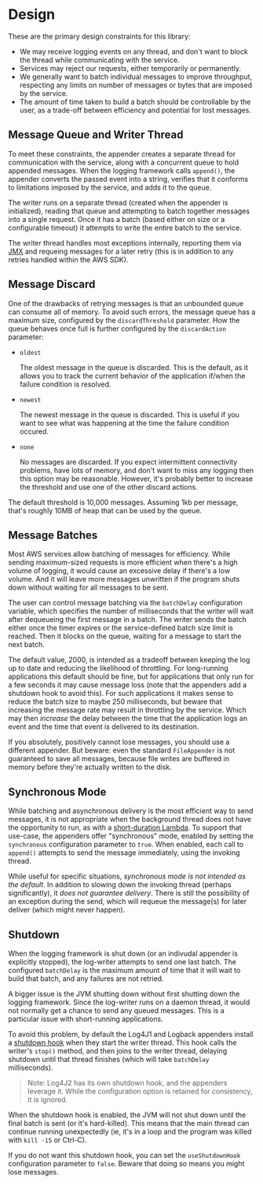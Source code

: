 # Design

These are the primary design constraints for this library:

* We may receive logging events on any thread, and don't want to block the thread while communicating
  with the service.
* Services may reject our requests, either temporarily or permanently.
* We generally want to batch individual messages to improve throughput, respecting any limits on
  number of messages or bytes that are imposed by the service.
* The amount of time taken to build a batch should be controllable by the user, as a trade-off
  between efficiency and potential for lost messages.


## Message Queue and Writer Thread

To meet these constraints, the appender creates a separate thread for communication with the service,
along with a concurrent queue to hold appended messages. When the logging framework calls `append()`,
the appender converts the passed event into a string, verifies that it conforms to limitations imposed
by the service, and adds it to the queue.

The writer runs on a separate thread (created when the appender is initialized), reading that queue
and attempting to batch together messages into a single request. Once it has a batch (based either
on size or a configurable timeout) it attempts to write the entire batch to the service.

The writer thread handles most exceptions internally, reporting them via [JMX](jmx.md) and requeing
messages for a later retry (this is in addition to any retries handled within the AWS SDK).


## Message Discard

One of the drawbacks of retrying messages is that an unbounded queue can consume all of memory.
To avoid such errors, the message queue has a maximum size, configured by the `discardThreshold`
parameter. How the queue behaves once full is further configured by the `discardAction` parameter:

* `oldest`

  The oldest message in the queue is discarded. This is the default, as it allows you to
  track the current behavior of the application if/when the failure condition is resolved.

* `newest`

  The newest message in the queue is discarded. This is useful if you want to see what
  was happening at the time the failure condition occured.

* `none`

  No messages are discarded. If you expect intermittent connectivity problems, have lots of
  memory, and don't want to miss any logging then this option may be reasonable. However, it's
  probably better to increase the threshold and use one of the other discard actions.

The default threshold is 10,000 messages. Assuming 1kb per message, that's roughly 10MB of heap
that can be used by the queue. 


## Message Batches

Most AWS services allow batching of messages for efficiency. While sending maximum-sized requests is
more efficient when there's a high volume of logging, it would cause an excessive delay if there's a
low volume. And it will leave more messages unwritten if the program shuts down without waiting for
all messages to be sent.

The user can control message batching via the `batchDelay` configuration variable, which specifies
the number of milliseconds that the writer will wait after dequeueing the first message in a batch.
The writer sends the batch either once the timer expires or the service-defined batch size limit is
reached. Then it blocks on the queue, waiting for a message to start the next batch.

The default value, 2000, is intended as a tradeoff between keeping the log up to date and reducing
the likelihood of throttling. For long-running applications this default should be fine, but for
applications that only run for a few seconds it may cause message loss (note that the appenders
add a shutdown hook to avoid this). For such applications it makes sense to reduce the batch size
to maybe 250 milliseconds, but beware that increasing the message rate may result in throttling
by the service. Which may then _increase_ the delay between the time that the application logs an
event and the time that event is delivered to its destination.

If you absolutely, positively cannot lose messages, you should use a different appender. But beware:
even the standard `FileAppender` is not guaranteed to save all messages, because file writes are
buffered in memory before they're actually written to the disk.


## Synchronous Mode

While batching and asynchronous delivery is the most efficient way to send messages, it is not
appropriate when the background thread does not have the opportunity to run, as with a [short-duration
Lambda](http://blog.kdgregory.com/2019/01/multi-threaded-programming-with-aws.html). To support that
use-case, the appenders offer "synchronous" mode, enabled by setting the `synchronous` configuration
parameter to `true`. When enabled, each call to `append()` attempts to send the message immediately,
using the invoking thread.

While useful for specific situations, _synchronous mode is not intended as the default_. In addition
to slowing down the invoking thread (perhaps significantly), it _does not guarantee delivery_. There
is still the possibility of an exception during the send, which will requeue the message(s) for later
deliver (which might never happen).


## Shutdown

When the logging framework is shut down (or an indivudal appender is explicitly stopped), the
log-writer attempts to send one last batch. The configured `batchDelay` is the maximum amount
of time that it will wait to build that batch, and any failures are not retried.

A bigger issue is the JVM shutting down without first shutting down the logging framework. Since the
log-writer runs on a daemon thread, it would not normally get a chance to send any queued messages.
This is a particular issue with short-running applications.

To avoid this problem, by default the Log4J1 and Logback appenders install a
[shutdown hook](https://docs.oracle.com/javase/8/docs/api/java/lang/Runtime.html#addShutdownHook)
when they start the writer thread. This hook calls the writer's `stop()` method, and then
joins to the writer thread, delaying shutdown until that thread finishes (which will take
`batchDelay` milliseconds).

> Note: Log4J2 has its own shutdown hook, and the appenders leverage it. While the configuration
  option is retained for consistency, it is ignored.

When the shutdown hook is enabled, the JVM will not shut down until the final batch is sent (or it's
hard-killed). This means that the main thread can continue running unexpectedly (ie, it's in a loop
and the program was killed with `kill -15` or Ctrl-C).

If you do not want this shutdown hook, you can set the `useShutdownHook` configuration parameter
to `false`. Beware that doing so means you might lose messages.
